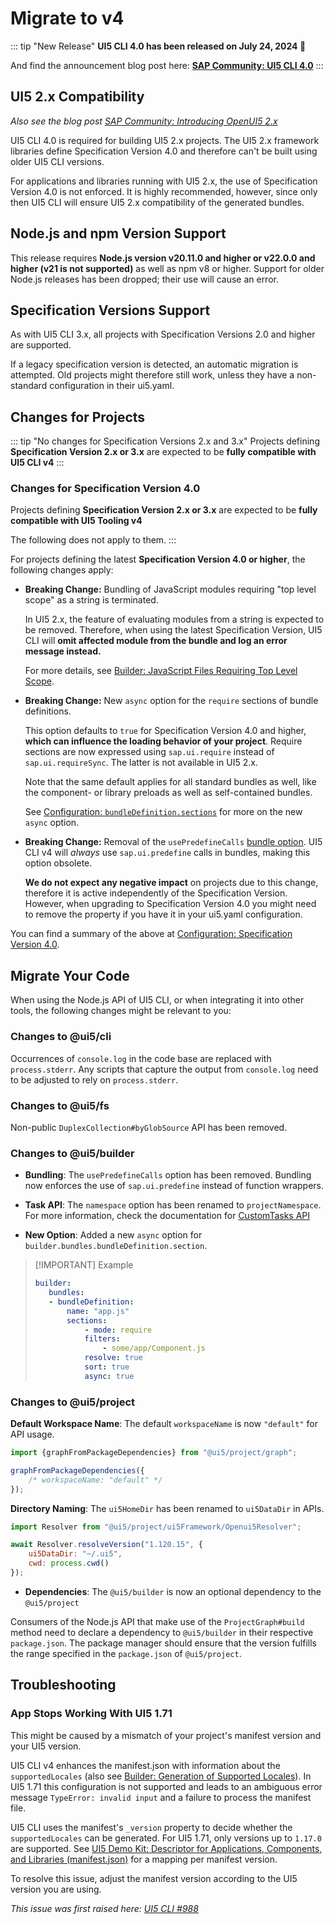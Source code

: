 # Migrate to v4

::: tip "New Release"
**UI5 CLI 4.0 has been released on July 24, 2024 🎉**

And find the announcement blog post here: **[SAP Community: UI5 CLI 4.0](https://community.sap.com/t5/technology-blogs-by-sap/ui5-tooling-4-0/ba-p/13769578)**
:::

## UI5 2.x Compatibility

*Also see the blog post [SAP Community: Introducing OpenUI5 2.x](https://community.sap.com/t5/open-source-blogs/introducing-openui5-2-x/ba-p/13580633)*

UI5 CLI 4.0 is required for building UI5 2.x projects. The UI5 2.x framework libraries define Specification Version 4.0 and therefore can't be built using older UI5 CLI versions.

For applications and libraries running with UI5 2.x, the use of Specification Version 4.0 is not enforced. It is highly recommended, however, since only then UI5 CLI will ensure UI5 2.x compatibility of the generated bundles.

## Node.js and npm Version Support

This release requires **Node.js version v20.11.0 and higher or v22.0.0 and higher (v21 is not supported)** as well as npm v8 or higher.
Support for older Node.js releases has been dropped; their use will cause an error.

## Specification Versions Support

As with UI5 CLI 3.x, all projects with Specification Versions 2.0 and higher are supported.

If a legacy specification version is detected, an automatic migration is attempted.
Old projects might therefore still work, unless they have a non-standard configuration in their ui5.yaml.

## Changes for Projects

::: tip "No changes for Specification Versions 2.x and 3.x"
Projects defining **Specification Version 2.x or 3.x** are expected to be **fully compatible with UI5 CLI v4**
:::

### Changes for Specification Version 4.0

Projects defining **Specification Version 2.x or 3.x** are expected to be **fully compatible with UI5 Tooling v4**

The following does not apply to them.
:::

For projects defining the latest **Specification Version 4.0 or higher**, the following changes apply:

* **Breaking Change:** Bundling of JavaScript modules requiring "top level scope" as a string is terminated. 
    
    In UI5 2.x, the feature of evaluating modules from a string is expected to be removed. Therefore, when using the latest Specification Version, UI5 CLI will **omit affected module from the bundle and log an error message instead.**

    For more details, see [Builder: JavaScript Files Requiring Top Level Scope](/Builder.md#javascript-files-requiring-top-level-scope).

* **Breaking Change:** New `async` option for the `require` sections of bundle definitions.
    
    This option defaults to `true` for Specification Version 4.0 and higher, **which can influence the loading behavior of your project**. Require sections are now expressed using `sap.ui.require` instead of `sap.ui.requireSync`. The latter is not available in UI5 2.x.

    Note that the same default applies for all standard bundles as well, like the component- or library preloads as well as self-contained bundles.

    See [Configuration: `bundleDefinition.sections`](/Configuration.md#properties) for more on the new `async` option.

* **Breaking Change:** Removal of the `usePredefineCalls` [bundle option](/Configuration.md#properties). UI5 CLI v4 will _always_ use `sap.ui.predefine` calls in bundles, making this option obsolete.
    
    **We do not expect any negative impact** on projects due to this change, therefore it is active independently of the Specification Version. However, when upgrading to Specification Version 4.0 you might need to remove the property if you have it in your ui5.yaml configuration.

You can find a summary of the above at [Configuration: Specification Version 4.0](/Configuration.md#specification-version-40).

## Migrate Your Code

When using the Node.js API of UI5 CLI, or when integrating it into other tools, the following changes might be relevant to you:

### Changes to @ui5/cli

Occurrences of `console.log` in the code base are replaced with `process.stderr`.
Аny scripts that capture the output from `console.log` need to be adjusted to rely on `process.stderr`.

### Changes to @ui5/fs

Non-public `DuplexCollection#byGlobSource` API has been removed.

### Changes to @ui5/builder

- **Bundling**: The `usePredefineCalls` option has been removed. Bundling now enforces the use of `sap.ui.predefine` instead of function wrappers.  

- **Task API**: The `namespace` option has been renamed to `projectNamespace`. For more information, check the documentation for [CustomTasks API](/extensibility/CustomTasks.md#task-implementation)  

- **New Option**: Added a new `async` option for `builder.bundles.bundleDefinition.section`.

> [!IMPORTANT] Example
>```yaml
>builder:
>    bundles:
>    - bundleDefinition:
>        name: "app.js"
>        sections:
>            - mode: require
>            filters:
>                - some/app/Component.js
>            resolve: true
>            sort: true
>            async: true
>```

### Changes to @ui5/project

**Default Workspace Name**: The default `workspaceName` is now `"default"` for API usage.

```js
import {graphFromPackageDependencies} from "@ui5/project/graph";

graphFromPackageDependencies({
    /* workspaceName: "default" */
});
```

**Directory Naming**: The `ui5HomeDir` has been renamed to `ui5DataDir` in APIs.

```js
import Resolver from "@ui5/project/ui5Framework/Openui5Resolver";

await Resolver.resolveVersion("1.120.15", {
    ui5DataDir: "~/.ui5",
    cwd: process.cwd()
});
```

- **Dependencies**: The `@ui5/builder` is now an optional dependency to the `@ui5/project`

Consumers of the Node.js API that make use of the `ProjectGraph#build` method need to declare a dependency to `@ui5/builder` in their respective `package.json`. The package manager should ensure that the version fulfills the range specified in the `package.json` of `@ui5/project`.

## Troubleshooting

### App Stops Working With UI5 1.71

This might be caused by a mismatch of your project's manifest version and your UI5 version.

UI5 CLI v4 enhances the manifest.json with information about the `supportedLocales` (also see [Builder: Generation of Supported Locales](/Builder.md#generation-of-supported-locales)). In UI5 1.71 this configuration is not supported and leads to an ambiguous error message `TypeError: invalid input` and a failure to process the manifest file.

UI5 CLI uses the manifest's `_version` property to decide whether the `supportedLocales` can be generated. For UI5 1.71, only versions up to `1.17.0` are supported. See [UI5 Demo Kit: Descriptor for Applications, Components, and Libraries (manifest.json)](https://sdk.openui5.org/#/topic/be0cf40f61184b358b5faedaec98b2da) for a mapping per manifest version.

To resolve this issue, adjust the manifest version according to the UI5 version you are using.

*This issue was first raised here: [UI5 CLI #988](https://github.com/UI5/cli/issues/988)*

